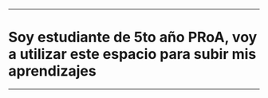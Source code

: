 -----------------------------------------------------------------------------------------
# Soy estudiante de 5to año PRoA, voy a utilizar este espacio para subir mis aprendizajes
-----------------------------------------------------------------------------------------
